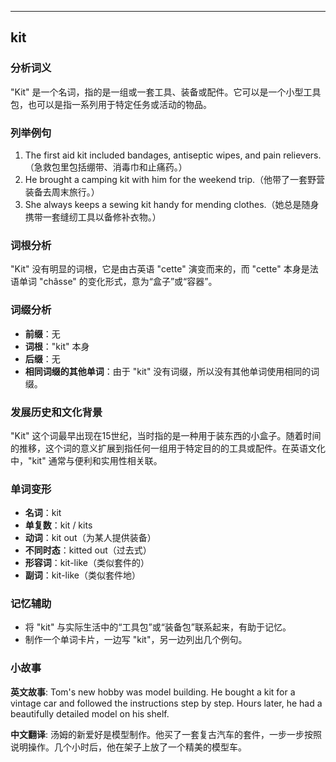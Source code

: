 
---------------
## kit
### 分析词义
"Kit" 是一个名词，指的是一组或一套工具、装备或配件。它可以是一个小型工具包，也可以是指一系列用于特定任务或活动的物品。

### 列举例句
1. The first aid kit included bandages, antiseptic wipes, and pain relievers.（急救包里包括绷带、消毒巾和止痛药。）
2. He brought a camping kit with him for the weekend trip.（他带了一套野营装备去周末旅行。）
3. She always keeps a sewing kit handy for mending clothes.（她总是随身携带一套缝纫工具以备修补衣物。）

### 词根分析
"Kit" 没有明显的词根，它是由古英语 "cette" 演变而来的，而 "cette" 本身是法语单词 "châsse" 的变化形式，意为“盒子”或“容器”。

### 词缀分析
- **前缀**：无
- **词根**："kit" 本身
- **后缀**：无
- **相同词缀的其他单词**：由于 "kit" 没有词缀，所以没有其他单词使用相同的词缀。

### 发展历史和文化背景
"Kit" 这个词最早出现在15世纪，当时指的是一种用于装东西的小盒子。随着时间的推移，这个词的意义扩展到指任何一组用于特定目的的工具或配件。在英语文化中，"kit" 通常与便利和实用性相关联。

### 单词变形
- **名词**：kit
- **单复数**：kit / kits
- **动词**：kit out（为某人提供装备）
- **不同时态**：kitted out（过去式）
- **形容词**：kit-like（类似套件的）
- **副词**：kit-like（类似套件地）

### 记忆辅助
- 将 "kit" 与实际生活中的“工具包”或“装备包”联系起来，有助于记忆。
- 制作一个单词卡片，一边写 "kit"，另一边列出几个例句。

### 小故事
**英文故事**:
Tom's new hobby was model building. He bought a kit for a vintage car and followed the instructions step by step. Hours later, he had a beautifully detailed model on his shelf.

**中文翻译**:
汤姆的新爱好是模型制作。他买了一套复古汽车的套件，一步一步按照说明操作。几个小时后，他在架子上放了一个精美的模型车。

